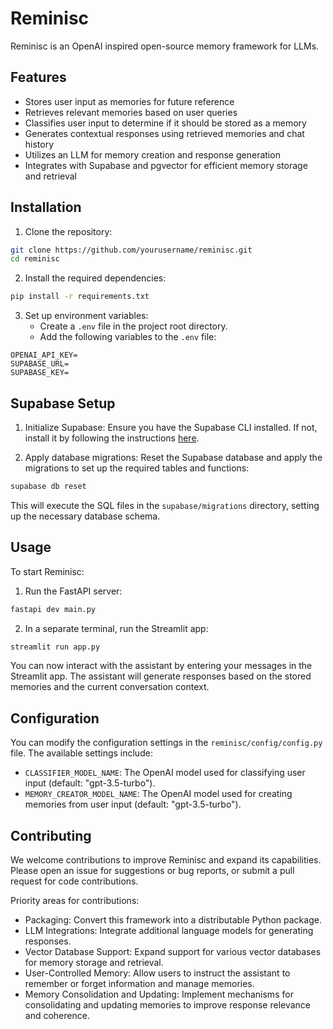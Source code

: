 # Reminisc

Reminisc is an OpenAI inspired open-source memory framework for LLMs.



## Features

- Stores user input as memories for future reference
- Retrieves relevant memories based on user queries
- Classifies user input to determine if it should be stored as a memory
- Generates contextual responses using retrieved memories and chat history
- Utilizes an LLM for memory creation and response generation
- Integrates with Supabase and pgvector for efficient memory storage and retrieval

## Installation

1. Clone the repository:

```bash
git clone https://github.com/yourusername/reminisc.git
cd reminisc
```

2. Install the required dependencies:

```bash
pip install -r requirements.txt
```

3. Set up environment variables:
   - Create a `.env` file in the project root directory.
   - Add the following variables to the `.env` file:

```
OPENAI_API_KEY=
SUPABASE_URL=
SUPABASE_KEY=
```

## Supabase Setup

1. Initialize Supabase: Ensure you have the Supabase CLI installed. If not, install it by following the instructions [here](https://supabase.io/docs/guides/cli).

2. Apply database migrations: Reset the Supabase database and apply the migrations to set up the required tables and functions:

```bash
supabase db reset
```

This will execute the SQL files in the `supabase/migrations` directory, setting up the necessary database schema.

## Usage

To start Reminisc:

1. Run the FastAPI server:

```bash
fastapi dev main.py
```

2. In a separate terminal, run the Streamlit app:

```bash
streamlit run app.py
```

You can now interact with the assistant by entering your messages in the Streamlit app. The assistant will generate responses based on the stored memories and the current conversation context.


## Configuration

You can modify the configuration settings in the `reminisc/config/config.py` file. The available settings include:

- `CLASSIFIER_MODEL_NAME`: The OpenAI model used for classifying user input (default: "gpt-3.5-turbo").
- `MEMORY_CREATOR_MODEL_NAME`: The OpenAI model used for creating memories from user input (default: "gpt-3.5-turbo").

## Contributing

We welcome contributions to improve Reminisc and expand its capabilities. Please open an issue for suggestions or bug reports, or submit a pull request for code contributions.

Priority areas for contributions:

- Packaging: Convert this framework into a distributable Python package.
- LLM Integrations: Integrate additional language models for generating responses.
- Vector Database Support: Expand support for various vector databases for memory storage and retrieval.
- User-Controlled Memory: Allow users to instruct the assistant to remember or forget information and manage memories.
- Memory Consolidation and Updating: Implement mechanisms for consolidating and updating memories to improve response relevance and coherence.

